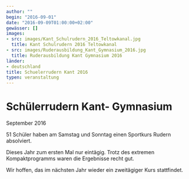 ```yaml
---
author: ""
begin: "2016-09-01"
date: "2016-09-09T01:00:00+02:00"
gewässer: []
images:
- src: images/Kant_Schulrudern_2016_Teltowkanal.jpg
  title: Kant Schulrudern 2016 Teltowkanal
- src: images/Ruderausbildung_Kant_Gymnasium_2016.jpg
  title: Ruderausbildung Kant Gymnasium 2016
länder: 
- deutschland
title: Schuelerrudern Kant 2016
typen: veranstaltung
---
```


# Schülerrudern Kant- Gymnasium


September 2016

51 Schüler haben am Samstag und Sonntag einen Sportkurs Rudern absolviert.

Dieses Jahr zum ersten Mal nur eintägig. Trotz des extremen Kompaktprogramms waren die Ergebnisse recht gut.

Wir hoffen, das im nächsten Jahr wieder ein zweitägiger Kurs stattfindet.

